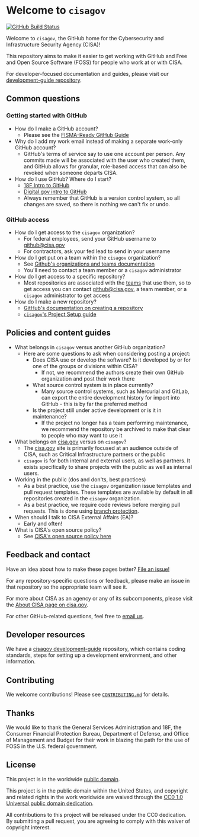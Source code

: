 # Welcome to `cisagov` #

[![GitHub Build Status](https://github.com/cisagov/cisagov/workflows/build/badge.svg)](https://github.com/cisagov/cisagov/actions)

Welcome to `cisagov`, the GitHub home for the Cybersecurity and Infrastructure
Security Agency (CISA)!

This repository aims to make it easier to get working with GitHub and Free
and Open Source Software (FOSS) for people who work at or with CISA.

For developer-focused documentation and guides, please visit our
[development-guide repository](https://github.com/cisagov/development-guide/).

## Common questions ##

### Getting started with GitHub ###

- How do I make a GitHub account?
  - Please see the [FISMA-Ready GitHub Guide](https://github.com/fisma-ready/github)
- Why do I add my work email instead of making a separate work-only GitHub
account?
  - GitHub's terms of service say to use one account per person.
  Any commits made will be associated with the user who created them, and
  GitHub allows for granular, role-based access that can also be revoked
  when someone departs CISA.
- How do I use GitHub? Where do I start?
  - [18F Intro to GitHub](https://handbook.tts.gsa.gov/intro-to-github/)
  - [Digital.gov intro to GitHub](https://digital.gov/resources/an-introduction-github/)
  - Always remember that GitHub is a version control system, so all changes
  are saved, so there is nothing we can't fix or undo.

### GitHub access ###

- How do I get access to the `cisagov` organization?
  - For federal employees, send your GitHub username to github@cisa.gov
  - For contractors, ask your fed lead to send in your username
- How do I get put on a team within the `cisagov` organization?
  - See [Github's organizations and teams documentation](https://docs.github.com/en/organizations)
  - You'll need to contact a team member or a `cisagov` administrator
- How do I get access to a specific repository?
  - Most repositories are associated with the [teams](https://docs.github.com/en/organizations/organizing-members-into-teams)
  that use them, so to get access you can contact github@cisa.gov, a
  team member, or a `cisagov` administrator to get access
- How do I make a new repository?
  - [GitHub's documentation on creating a repository](https://docs.github.com/en/github/creating-cloning-and-archiving-repositories/creating-a-new-repository)
  - [`cisagov`'s Project Setup guide](https://github.com/cisagov/development-guide/tree/develop/project_setup)

## Policies and content guides ##

- What belongs in `cisagov` versus another GitHub organization?
  - Here are some questions to ask when considering posting a project:
    - Does CISA use or develop the software? Is it developed by or for one of
    the groups or divisions within CISA?
      - If not, we recommend the authors create their own GitHub organization
      and post their work there
    - What source control system is in place currently?
      - Many source control systems, such as Mercurial and GitLab, can export
      the entire development history for import into GitHub - this is by far
      the preferred method
    - Is the project still under active development or is it in maintenance?
      - If the project no longer has a team performing maintenance, we
      recommend the repository be archived to make that clear to people who
      may want to use it
- What belongs on [cisa.gov](https://www.cisa.gov) versus on `cisagov`?
  - The [cisa.gov](https://www.cisa.gov) site is primarily focused at an
  audience outside of CISA, such as Critical Infrastructure partners or the
  public
  - `cisagov` is for both internal and external users, as well as partners. It exists
  specifically to share projects with the public as well as internal users.
- Working in the public (dos and don'ts, best practices)
  - As a best practice, use the `cisagov` organization issue templates and
  pull request templates. These templates are available by default in
  all repositories created in the `cisagov` organization.
  - As a best practice, we require code reviews before merging pull requests.
  This is done using [branch protection](https://docs.github.com/en/github/administering-a-repository/about-protected-branches).
- When should I talk to CISA External Affairs (EA)?
  - Early and often!
- What is CISA's open source policy?
  - See [CISA's open source policy here](https://github.com/cisagov/development-guide/blob/develop/open-source-policy/policy.md)

## Feedback and contact ##

Have an idea about how to make these pages better? [File an issue!](https://github.com/cisagov/cisagov/issues/new/choose)

For any repository-specific questions or feedback, please make an issue in
that repository so the appropriate team will see it.

For more about CISA as an agency or any of its subcomponents, please visit the
[About CISA page on cisa.gov](https://www.cisa.gov/about-cisa).

For other GitHub-related questions, feel free to [email us](mailto:github@cisa.dhs.gov).

## Developer resources ##

We have a [cisagov development-guide](www.github.com/cisagov/development-guide)
repository, which contains coding standards, steps for setting up a development
environment, and other information.

## Contributing ##

We welcome contributions!  Please see [`CONTRIBUTING.md`](CONTRIBUTING.md) for
details.

## Thanks ##

We would like to thank the General Services Administration and 18F, the
Consumer Financial Protection Bureau, Department of Defense, and Office
of Management and Budget for their work in blazing the path for the use
of FOSS in the U.S. federal government.

## License ##

This project is in the worldwide [public domain](LICENSE).

This project is in the public domain within the United States, and
copyright and related rights in the work worldwide are waived through
the [CC0 1.0 Universal public domain
dedication](https://creativecommons.org/publicdomain/zero/1.0/).

All contributions to this project will be released under the CC0
dedication. By submitting a pull request, you are agreeing to comply
with this waiver of copyright interest.
